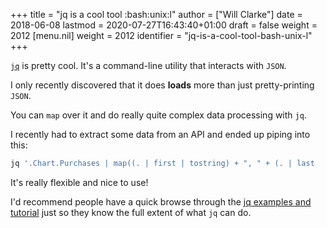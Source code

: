 +++
title = "jq is a cool tool :bash:unix:l"
author = ["Will Clarke"]
date = 2018-06-08
lastmod = 2020-07-27T16:43:40+01:00
draft = false
weight = 2012
[menu.nil]
  weight = 2012
  identifier = "jq-is-a-cool-tool-bash-unix-l"
+++

[`jq`](https://stedolan.github.io/jq/) is pretty cool.
It's a command-line utility that interacts with `JSON`.

I only recently discovered that it does **loads** more than just pretty-printing `JSON`.

You can `map` over it and do really quite complex data processing with `jq`.

I recently had to extract some data from an API and ended up piping into this:

```bash
jq '.Chart.Purchases | map((. | first | tostring) + ", " + (. | last  | tostring) )'
```

It's really flexible and nice to use!

I'd recommend people have a quick browse through the [jq examples and tutorial](https://stedolan.github.io/jq/tutorial/) just so they know the full extent of what `jq` can do.
